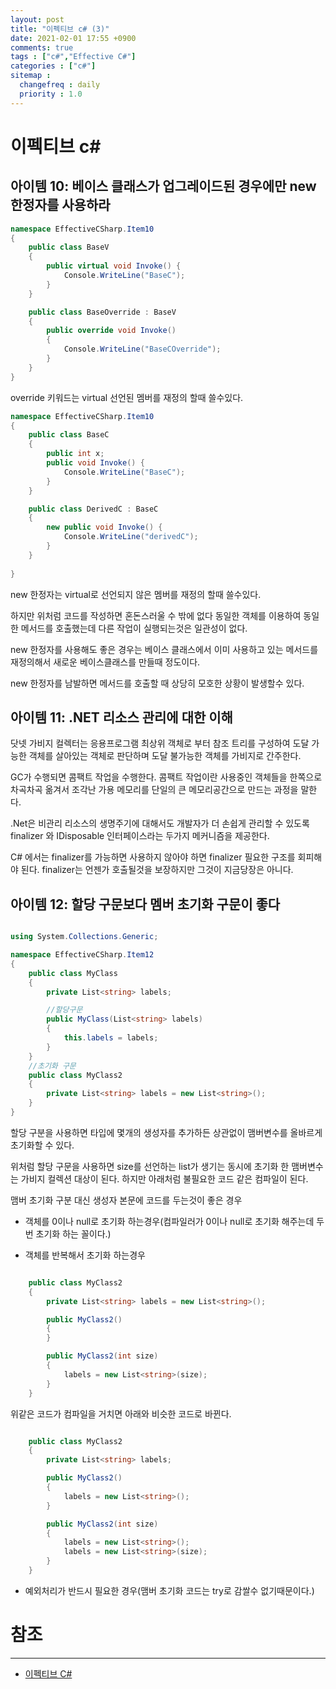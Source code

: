 ```yaml
---
layout: post
title: "이펙티브 c# (3)"
date: 2021-02-01 17:55 +0900
comments: true
tags : ["c#","Effective C#"]
categories : ["c#"]
sitemap :
  changefreq : daily
  priority : 1.0
---
```


# 이펙티브 c#

## 아이템 10: 베이스 클래스가 업그레이드된 경우에만 new 한정자를 사용하라

```c#
namespace EffectiveCSharp.Item10
{
	public class BaseV
	{
		public virtual void Invoke() {
			Console.WriteLine("BaseC");
		}
	}

	public class BaseOverride : BaseV
	{
		public override void Invoke()
		{
			Console.WriteLine("BaseCOverride");
		}
	}
}


```

override 키워드는 virtual 선언된 멤버를 재정의 할때 쓸수있다.


```c#
namespace EffectiveCSharp.Item10
{
	public class BaseC
	{
		public int x;
		public void Invoke() {
			Console.WriteLine("BaseC");
		}
	}

	public class DerivedC : BaseC
	{
		new public void Invoke() {
			Console.WriteLine("derivedC");
		}
	}
	
}


```

new 한정자는 virtual로 선언되지 않은 멤버를 재정의 할때 쓸수있다.

하지만 위처럼 코드를 작성하면 혼돈스러울 수 밖에 없다 동일한 객체를 이용하여 동일한 메서드를 호출했는데 다른 작업이 실행되는것은 일관성이 없다.

new 한정자를 사용해도 좋은 경우는 베이스 클래스에서 이미 사용하고 있는 메서드를 재정의해서 새로운 베이스클래스를 만들때 정도이다.

new 한정자를 남발하면 메서드를 호출할 때 상당히 모호한 상황이 발생할수 있다.


## 아이템 11: .NET 리소스 관리에 대한 이해

닷넷 가비지 컬렉터는 응용프로그램 최상위 객체로 부터 참조 트리를 구성하여 도달 가능한 객체를 살아있는 객체로 판단하며 도달 불가능한 객체를 가비지로 간주한다.

GC가 수행되면 콤팩트 작업을 수행한다. 콤팩트 작업이란 사용중인 객체들을 한쪽으로 차곡차곡 옮겨서 조각난 가용 메모리를 단일의 큰 메모리공간으로 만드는 과정을 말한다.

.Net은 비관리 리소스의 생명주기에 대해서도 개발자가 더 손쉽게 관리할 수 있도록 finalizer 와 IDisposable 인터페이스라는 두가지 메커니즘을 제공한다.

C# 에서는 finalizer를 가능하면 사용하지 않아야 하면 finalizer 필요한 구조를 회피해야 된다. finalizer는 언젠가 호출될것을 보장하지만 그것이 지금당장은 아니다.


## 아이템 12: 할당 구문보다 멤버 초기화 구문이 좋다


```c#

using System.Collections.Generic;

namespace EffectiveCSharp.Item12
{
	public class MyClass
	{
		private List<string> labels;

		//할당구문
		public MyClass(List<string> labels)
		{
			this.labels = labels;
		}
	}
	//초기화 구문	
	public class MyClass2
	{
		private List<string> labels = new List<string>();
	}
}

```

할당 구분을 사용하면 타입에 몇개의 생성자를 추가하든 상관없이 맴버변수를 올바르게 초기화할 수 있다.

위처럼 할당 구문을 사용하면 size를 선언하는 list가 생기는 동시에 초기화 한 맴버변수는 가비지 컬렉션 대상이 된다. 하지만 아래처럼 불필요한 코드 같은 컴파일이 된다.

맴버 초기화 구분 대신 생성자 본문에 코드를 두는것이 좋은 경우

* 객체를 0이나 null로 초기화 하는경우(컴파일러가 0이나 null로 초기화 해주는데 두번 초기화 하는 꼴이다.)

* 객체를 반복해서 초기화 하는경우

```c#

	public class MyClass2
	{
		private List<string> labels = new List<string>();

		public MyClass2()
		{
		}

		public MyClass2(int size)
		{
			labels = new List<string>(size);
		}
	}


```
위같은 코드가 컴파일을 거치면 아래와 비슷한 코드로 바뀐다.
```c#

	public class MyClass2
	{
		private List<string> labels;

		public MyClass2()
		{
			labels = new List<string>();
		}

		public MyClass2(int size)
		{
			labels = new List<string>();
			labels = new List<string>(size);
		}
	}

```
* 예외처리가 반드시 필요한 경우(맴버 초기화 코드는 try로 감쌀수 없기때문이다.)


# 참조
-----
* [이펙티브 C#](http://www.yes24.com/Product/Goods/55864866)

